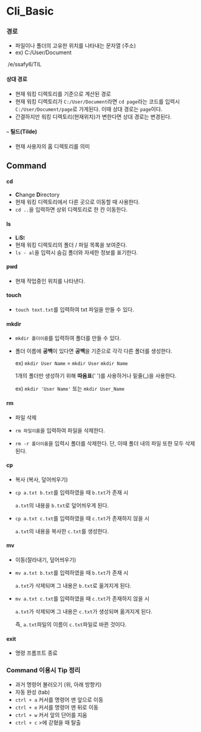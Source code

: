 # Cli_Basic



### 경로

- 파일이나 폴더의 고유한 위치를 나타내는 문자열 (주소)
- ex) C:/User/Document

​              /e/ssafy6/TIL



#### 상대 경로

- 현재 워킹 디렉토리를 기준으로 계산된 경로
- 현재 워킹 디렉토리가 `C:/User/Document`라면 `cd page`라는 코드를 입력시`C:/User/Document/page`로 가게된다. 이때 상대 경로는 `page`이다.
- 간결하지만 워킹 디렉토리(현재위치)가 변한다면 상대 경로는 변경된다.



#### `~` 틸드(Tilde)

- 현재 사용자의 홈 디렉토리를 의미



## Command



#### cd 

- **C**hange **D**irectory
- 현재 워킹 디렉토리에서 다른 곳으로 이동할 때 사용한다.
- `cd ..`을 입력하면 상위 디렉토리로 한 칸 이동한다.



#### ls

- **L**i**S**t
- 현재 워킹 디렉토리의 폴더 / 파일 목록을 보여준다.
- `ls - al`을 입력시 숨김 폴더와 자세한 정보를 표기한다.



#### pwd

- 현재 작업중인 위치를 나타낸다.



#### touch

- `touch text.txt`를 입력하여 txt 파일을 만들 수 있다.



#### mkdir

- `mkdir 폴더이름`를 입력하여 폴더를 만들 수 있다.

- 폴더 이름에  **공백**이 있다면 **공백**을 기준으로 각각 다른 폴더를 생성한다.

   ex) `mkdir User Name` = `mkdir User`
                                              `mkdir Name`

  1개의 폴더만 생성하기 위해 **따옴표**(' ')를 사용하거나 밑줄(_)을 사용한다.

   ex) `mkdir 'User Name'` 또는 `mkdir User_Name`



#### rm

- 파일 삭제

- `rm 파일이름`을 입력하여 파일을 삭제한다.
- `rm -r 폴더이름`을 입력시 폴더를 삭제한다. 단, 이때 폴더 내의 파일 또한 모두 삭제된다.



#### cp

- 복사 (복사, 덮어씌우기)

- `cp a.txt b.txt`를 입력하였을 때 `b.txt`가 존재 시 

  `a.txt`의 내용을 `b.txt`로 덮어씌우게 된다.

- `cp a.txt c.txt`를 입력하였을 때 `c.txt`가 존재하지 않을 시 

  `a.txt`의 내용을 복사한 `c.txt`를 생성한다.

#### mv

- 이동(잘라내기, 덮어씌우기)

- `mv a.txt b.txt`를 입력하였을 때 `b.txt`가 존재 시

  `a.txt`가 삭제되며 그 내용은 `b.txt`로 옮겨지게 된다.

- `mv a.txt c.txt`를 입력하였을 때 `c.txt`가 존재하지 않을 시

  `a.txt`가 삭제되며 그 내용은 `c.txt`가 생성되며 옮겨지게 된다.

  즉, `a.txt`파일의 이름이 `c.txt`파일로 바뀐 것이다.



#### exit

- 명령 프롬프트 종료



### Command 이용시 Tip 정리

- 과거 명령어 불러오기 (위, 아래 방향키)
- 자동 완성 (tab)
- `ctrl + a` 커서를 명령어 맨 앞으로 이동
- `ctrl + e` 커서를 명령어 맨 뒤로 이동
- `ctrl + w` 커서 앞의 단어를 지움
- `ctrl + c` \>에 갇혔을 때 탈출







